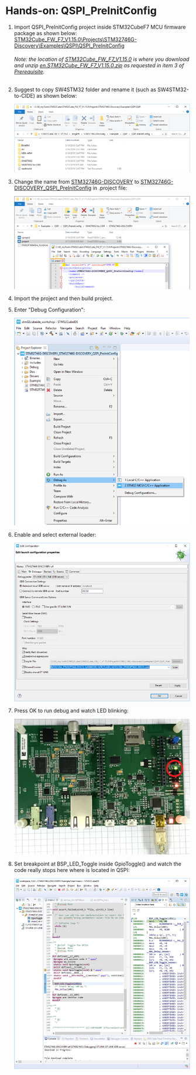 # Hands-on: QSPI_PreInitConfig

1. Import QSPI_PreInitConfig project inside STM32CubeF7 MCU firmware package as shown below:
   <u>STM32Cube_FW_F7_V1.15.0\Projects\STM32746G-Discovery\Examples\QSPI\QSPI_PreInitConfig</u>

   ###### Note: the location of <u>STM32Cube_FW_F7_V1.15.0</u> is where you download and unzip <u>en.STM32Cube_FW_F7_V1.15.0.zip</u> as requested in item 3 of [Prerequisite](../../README.md).

2. Suggest to copy SW4STM32 folder and rename it (such as SW4STM32-to-CIDE) as shown below:

   ![](../../docs/imgs/hands-on/QSPI_PreInitConfig_copy-folder.png)

3. Change the name from <u>STM32746G-DISCOVERY</u> to <u>STM32746G-DISCOVERY\_QSPI_PreInitConfig</u> in .project file:

   ![](../../docs/imgs/hands-on/QSPI_PreInitConfig_rename.png)
   
4. Import the project and then build project.

5. Enter "Debug Configuration":

   ![](../../docs/imgs/hands-on/QSPI_PreInitConfig_debug_configuration.png)

6. Enable and select external loader:

   ![](../../docs/imgs/hands-on/QSPI_PreInitConfig_external-loader.png)

7. Press OK to run debug and watch LED blinking:

   ![](../../docs/imgs/hands-on/QSPI_PreInitConfig_LED_blinking.jpg)
   
8. Set breakpoint at BSP_LED_Toggle inside GpioToggle() and watch the code really stops here where is located in QSPI:

   ![](../../docs/imgs/hands-on/QSPI_PreInitConfig_breakpoint.png)

